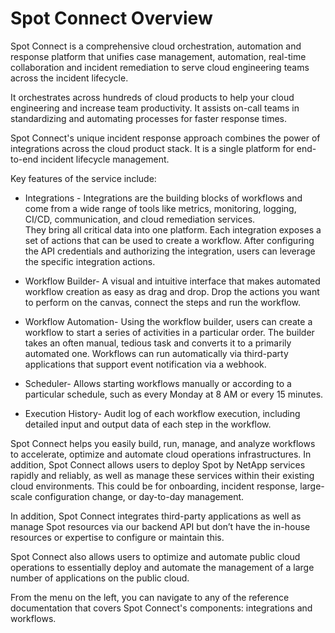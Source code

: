 # Spot Connect Overview

Spot Connect is a comprehensive cloud orchestration, automation and response platform that unifies case management, automation, real-time collaboration and incident remediation to serve cloud engineering teams across the incident lifecycle.

It orchestrates across hundreds of cloud products to help your cloud engineering and increase team productivity. It assists on-call teams in standardizing and automating processes for faster response times.

Spot Connect's unique incident response approach combines the power of integrations across the cloud product stack. It is a single platform for end-to-end incident lifecycle management.

Key features of the service include:  

* Integrations - Integrations are the building blocks of workflows and come from a wide range of tools like metrics, monitoring, logging, CI/CD, communication, and cloud remediation services.  
They bring all critical data into one platform. Each integration exposes a set of actions that can be used to create a workflow. After configuring the API credentials and authorizing the integration, users can leverage the specific integration actions.

* Workflow Builder- A visual and intuitive interface that makes automated workflow creation as easy as drag and drop. Drop the actions you want to perform on the canvas, connect the steps and run the workflow.

* Workflow Automation- Using the workflow builder, users can create a workflow to start a series of activities in a particular order. The builder takes an often manual, tedious task and converts it to a primarily automated one. Workflows can run automatically via third-party applications that support event notification via a webhook.

* Scheduler- Allows starting workflows manually or according to a particular schedule, such as every Monday at 8 AM or every 15 minutes.

* Execution History- Audit log of each workflow execution, including detailed input and output data of each step in the workflow.

Spot Connect helps you easily build, run, manage, and analyze workflows to accelerate, optimize and automate cloud operations infrastructures. In addition, Spot Connect allows users to deploy Spot by NetApp services rapidly and reliably, as well as manage these services within their existing cloud environments. This could be for onboarding, incident response, large-scale configuration change, or day-to-day management.  

In addition, Spot Connect integrates third-party applications as well as manage Spot resources via our backend API but don’t have the in-house resources or expertise to configure or maintain this.

Spot Connect also allows users to optimize and automate public cloud operations to essentially deploy and automate the management of a large number of applications on the public cloud.

From the menu on the left, you can navigate to any of the reference documentation that covers Spot Connect's components: integrations and workflows.
